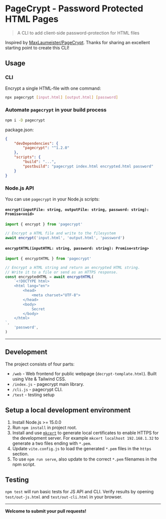 # PageCrypt - Password Protected HTML Pages

> A CLI to add client-side password-protection for HTML files

Inspired by [MaxLaumeister/PageCrypt](https://github.com/MaxLaumeister/PageCrypt). Thanks for sharing an excellent starting point to create this CLI!

## Usage

### CLI

Encrypt a single HTML-file with one command:

```sh
npx pagecrypt [input.html] [output.html] [password]
```

### Automate `pagecrypt` in your build process

```sh
npm i -D pagecrypt
```

package.json:

```json
{
    "devDependencies": {
        "pagecrypt": "^1.2.0"
    },
    "scripts": {
        "build": "...",
        "postbuild": "pagecrypt index.html encrypted.html password"
    }
}
```

### Node.js API

You can use `pagecrypt` in your Node.js scripts:

#### `encrypt(inputFile: string, outputFile: string, password: string): Promise<void>`

```js
import { encrypt } from 'pagecrypt'

// Encrypt a HTML file and write to the filesystem
await encrypt('input.html', 'output.html', 'password')
```

#### `encryptHTML(inputHTML: string, password: string): Promise<string>`

```js
import { encryptHTML } from 'pagecrypt'

// Encrypt a HTML string and return an encrypted HTML string.
// Write it to a file or send as an HTTPS response.
const encryptedHTML = await encryptHTML(
    `<!DOCTYPE html>
    <html lang="en">
        <head>
            <meta charset="UTF-8">
        </head>
        <body>
            Secret
        </body>
    </html>
`,
    'password',
)
```

---

## Development

The project consists of four parts:

-   `/web` - Web frontend for public webpage (`decrypt-template.html`). Built using Vite & Tailwind CSS.
-   `/index.js` - pagecrypt main library.
-   `/cli.js` - pagecrypt CLI.
-   `/test` - testing setup

## Setup a local development environment

1.  Install Node.js >= 15.0.0
2.  Run `npm install` in project root.
3.  Install and use [`mkcert`](https://github.com/FiloSottile/mkcert) to generate local certificates to enable HTTPS for the development server. For example `mkcert localhost 192.168.1.32` to generate a two files ending with `*.pem`.
4.  Update `vite.config.js` to load the generated `*.pem` files in the `https` section.
5.  To use `npm run serve`, also update to the correct `*.pem` filenames in the npm script.

## Testing

`npm test` will run basic tests for JS API and CLI. Verify results by opening `test/out-js.html` and `test/out-cli.html` in your browser.

---

**Welcome to submit your pull requests!**
